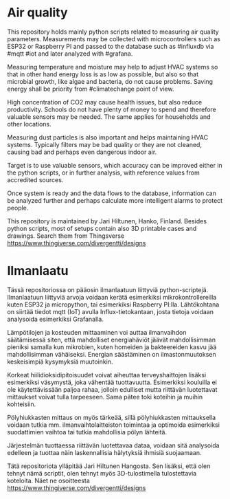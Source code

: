 # Air quality
This repository holds mainly python scripts related to measuring air quality parameters. Measurements may be collected with microcontrollers such as ESP32 or Raspberry PI and passed to the database such as #influxdb via #mqtt #iot and later analyzed with #grafana.

Measuring temperature and moisture may help to adjust HVAC systems so that in other hand energy loss is as low as possible, but also so that microbial growth, like algae and bacteria, do not cause problems.  Saving energy shall be priority from #climatechange point of view.

High concentration of CO2 may cause health issues, but also reduce productivity. Schools do not have plenty of money to spend and therefore valuable sensors may be needed. The same applies for households and other locations. 

Measuring dust particles is also important and helps maintaining HVAC systems. Typically filters may be bad quality or they are not cleaned, causing bad and perhaps even dangerous indoor air.

Target is to use valuable sensors, which accuracy can be improved either in the python scripts, or in further analysis, with reference values from accredited sources. 

Once system is ready and the data flows to the database, information can be analyzed further and perhaps calculate more intelligent alarms to protect people.

This repository is maintained by Jari Hiltunen, Hanko, Finland. Besides python scripts, most of setups contain also 3D printable cases and drawings. Search them from Thingsverse https://www.thingiverse.com/divergentti/designs

# Ilmanlaatu
Tässä repositoriossa on pääosin ilmanlaatuun liittyviä python-scriptejä. Ilmanlaatuun liittyviä arvoja voidaan kerätä esimerkiksi mikrokontrollereilla kuten ESP32 ja micropython, tai esimerkiksi Raspberry PI:lla. Lähtökohtana on siirtää tiedot mqtt (IoT) avulla Influx-tietokantaan, josta tietoja voidaan analysoida esimerkiksi Grafanalla.

Lämpötilojen ja kosteuden mittaaminen voi auttaa ilmanvaihdon säätämisessä siten, että mahdolliset energiahäviöt jäävät mahdollisimman pieniksi samalla kun mikrobien, kuten homeiden ja bakteereiden kasvu jää mahdollisimman vähäiseksi. Energian säästäminen on ilmastonmuutoksen keskeisimpiä kysymyksiä muutoinkin.

Korkeat hiilidioksidipitoisuudet voivat aiheuttaa terveyshaittojen lisäksi esimerkiksi väsymystä, joka vähentää tuottavuutta. Esimerkiksi kouluilla ei ole käytettävissään paljoa rahaa, jolloin edulliset mutta riittävän luotettavat mittaukset voivat tulla tarpeeseen. Sama pätee toki koteihin ja muihin kohteisiin. 

Pölyhiukkasten mittaus on myös tärkeää, sillä pölyhiukkasten mittauksella voidaan tutkia mm. ilmanvaihtolaitteiston toimintaa ja optimoida esimerkiksi suodattimien vaihtoa tai tutkia mahdollisia pölyn lähteitä.

Järjestelmän tuottaessa riittävän luotettavaa dataa, voidaan sitä analysoida edelleen ja tuottaa näin laskennallisia hälytyksiä ihmisiä suojaamaan.

Tätä repositoriota ylläpitää Jari Hiltunen Hangosta. Sen lisäksi, että olen tehnyt nämä scriptit, olen tehnyt myös  3D-tulostimella tulostettavia koteloita. Näet ne osoitteesta https://www.thingiverse.com/divergentti/designs

